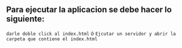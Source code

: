 ## Para ejecutar la aplicacion se debe hacer lo siguiente:
``` darle doble click al index.html ```
ó
``` Ejcutar un servidor y abrir la carpeta que contiene el index.html ```
